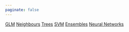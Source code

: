 ```yaml
---
paginate: false
---
```


<div class="dashboard-tiles">
  <a class="tile-link" href="aiml/mlalgos/glm/index.html">GLM</a>
  <a class="tile-link" href="aiml/mlalgos/neighbours/index.html">Neighbours</a>
  <a class="tile-link" href="aiml/mlalgos/trees/index.html">Trees</a>
  <a class="tile-link" href="aiml/mlalgos/svm/index.html">SVM</a>
  <a class="tile-link" href="aiml/mlalgos/ensembles/index.html">Ensembles</a>
  <a class="tile-link" href="aiml/mlalgos/nn/index.html">Neural Networks</a>
</div>
